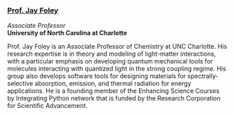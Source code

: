 ### [Prof. Jay Foley](https://foleylab.github.io/)

*Associate Professor*  
**University of North Carolina at Charlotte**  

Prof. Jay Foley is an Associate Professor of Chemistry at UNC Charlotte. 
His research expertise is in theory and modeling of light-matter interactions, with a particular emphasis on developing quantum mechanical tools for molecules interacting with quantized light in the strong coupling regime.
His group also develops software tools for designing materials for spectrally-selective absorption, emission, and thermal radiation for energy applications.
He is a founding member of the Enhancing Science Courses by Integrating Python network that is funded by the Research Corporation for Scientific Advancement.